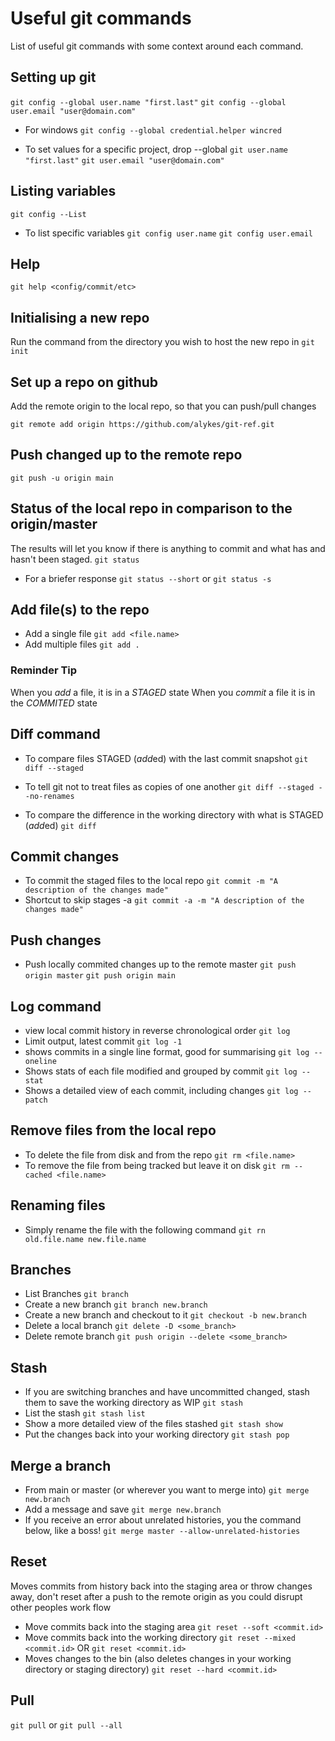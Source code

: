 # Useful git commands

List of useful git commands with some context around each command.

## Setting up git
```git config --global user.name "first.last"```
```git config --global user.email "user@domain.com"```

- For windows
`git config --global credential.helper wincred`

* To set values for a specific project, drop --global
```git user.name "first.last"```
```git user.email "user@domain.com"```


## Listing variables
```git config --List```

* To list specific variables
```git config user.name```
```git config user.email```

## Help
```git help <config/commit/etc>```

## Initialising a new repo
Run the command from the directory you wish to host the new repo in
```git init```

## Set up a repo on github
Add the remote origin to the local repo, so that you can push/pull changes

```git remote add origin https://github.com/alykes/git-ref.git```

## Push changed up to the remote repo
```git push -u origin main```

## Status of the local repo in comparison to the origin/master
The results will let you know if there is anything to commit and what has and hasn't been staged.
```git status```
* For a briefer response
```git status --short``` or ```git status -s```

## Add file(s) to the repo
* Add a single file
```git add <file.name>```
* Add multiple files
```git add .```

### Reminder Tip
When you *add* a file, it is in a _STAGED_ state
When you *commit* a file it is in the _COMMITED_ state

## Diff command
* To compare files STAGED (*add*ed) with the last commit snapshot
```git diff --staged```
* To tell git not to treat files as copies of one another
```git diff --staged --no-renames```

* To compare the difference in the working directory with what is STAGED (*add*ed)
```git diff```

## Commit changes
* To commit the staged files to the local repo
```git commit -m "A description of the changes made"```
* Shortcut to skip stages -a
```git commit -a -m "A description of the changes made"```

## Push changes
* Push locally commited changes up to the remote master
```git push origin master``` ```git push origin main```

## Log command
* view local commit history in reverse chronological order
```git log```
* Limit output, latest commit
```git log -1 ```
* shows commits in a single line format, good for summarising
```git log --oneline```
* Shows stats of each file modified and grouped by commit
```git log --stat```
* Shows a detailed view of each commit, including changes
```git log --patch```

## Remove files from the local repo
* To delete the file from disk and from the repo
```git rm <file.name>```
* To remove the file from being tracked but leave it on disk
```git rm --cached <file.name>```

## Renaming files
* Simply rename the file with the following command
```git rn old.file.name new.file.name```

## Branches
* List Branches
```git branch```
* Create a new branch
```git branch new.branch```
* Create a new branch and checkout to it
```git checkout -b new.branch```
* Delete a local branch
```git delete -D <some_branch>```
* Delete remote branch
```git push origin --delete <some_branch>```

## Stash
* If you are switching branches and have uncommitted changed, stash them to save the working directory as WIP
```git stash```
* List the stash
```git stash list```
* Show a more detailed view of the files stashed
```git stash show```
* Put the changes back into your working directory
```git stash pop```

## Merge a branch
* From main or master (or wherever you want to merge into)
```git merge new.branch```
* Add a message and save
```git merge new.branch```
* If you receive an error about unrelated histories, you the command below, like a boss!
```git merge master --allow-unrelated-histories```

## Reset
Moves commits from history back into the staging area or throw changes away, don't reset after a push to the remote origin as you could disrupt other peoples work flow
* Move commits back into the staging area
```git reset --soft <commit.id>```
* Move commits back into the working directory
```git reset --mixed <commit.id>``` OR ```git reset <commit.id>```
* Moves changes to the bin (also deletes changes in your working directory or staging directory)
```git reset --hard <commit.id>```

## Pull
```git pull``` or ```git pull --all```
